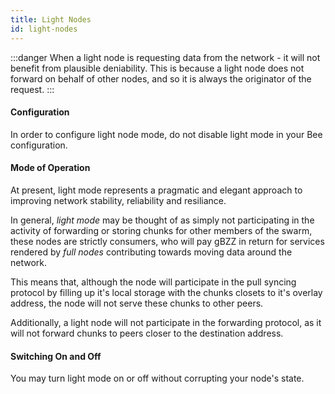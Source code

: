 ```yaml
---
title: Light Nodes
id: light-nodes
---
```


:::danger
When a light node is requesting data from the network - it will not benefit from plausible deniability. This is because a light node does not forward on behalf of other nodes, and so it is always the originator of the request.
:::

#### Configuration

In order to configure light node mode, do not disable light mode in your Bee configuration.

#### Mode of Operation

At present, light mode represents a pragmatic and elegant approach to improving network stability, reliability and resiliance.

In general, *light mode* may be thought of as simply not participating in the activity of forwarding or storing chunks for other members of the swarm, these nodes are strictly consumers, who will pay gBZZ in return for services rendered by *full nodes* contributing towards moving data around the network.

This means that, although the node will participate in the pull syncing protocol by filling up it's local storage with the chunks closets to it's overlay address, the node will not serve these chunks to other peers.

Additionally, a light node will not participate in the forwarding protocol, as it will not forward chunks to peers closer to the destination address.

#### Switching On and Off

You may turn light mode on or off without corrupting your node's state.